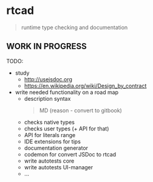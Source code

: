 # rtcad
> runtime type checking and documentation

## WORK IN PROGRESS

TODO:
* study
    * http://usejsdoc.org <!-- https://code-examples.net/ru/docs/jsdoc !-->
    * https://en.wikipedia.org/wiki/Design_by_contract
* write needed functionality on a road map
    * description syntax
      > MD (reason - convert to gitbook)
    * checks native types
    * checks user types (+ API for that)
    * API for literals range
    * IDE extensions for tips
    * documentation generator
    * codemon for convert JSDoc to rtcad
    * write autotests core
    * write autotests UI-manager
    * ...
